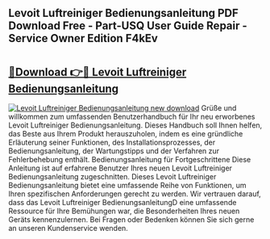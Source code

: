 ## Levoit Luftreiniger Bedienungsanleitung PDF Download Free - Part-USQ User Guide Repair - Service Owner Edition F4kEv

# <h2><a href="http://df4t92u.blite.top/?on=Levoit+Luftreiniger+Bedienungsanleitung">🔗Download 👉🔴 Levoit Luftreiniger Bedienungsanleitung</a></h2>

[![Levoit Luftreiniger Bedienungsanleitung new download](https://i.imgur.com/lujVjoI.png)](http://df4t92u.blite.top/?on=Levoit+Luftreiniger+Bedienungsanleitung)
Grüße und willkommen zum umfassenden Benutzerhandbuch für Ihr neu erworbenes Levoit Luftreiniger Bedienungsanleitung. Dieses Handbuch soll Ihnen helfen, das Beste aus Ihrem Produkt herauszuholen, indem es eine gründliche Erläuterung seiner Funktionen, des Installationsprozesses, der Bedienungsanleitung, der Wartungstipps und der Verfahren zur Fehlerbehebung enthält. Bedienungsanleitung für Fortgeschrittene Diese Anleitung ist auf erfahrene Benutzer Ihres neuen Levoit Luftreiniger Bedienungsanleitung zugeschnitten. Dieses Levoit Luftreiniger Bedienungsanleitung bietet eine umfassende Reihe von Funktionen, um Ihren spezifischen Anforderungen gerecht zu werden. Wir vertrauen darauf, dass das Levoit Luftreiniger BedienungsanleitungD eine umfassende Ressource für Ihre Bemühungen war, die Besonderheiten Ihres neuen Geräts kennenzulernen. Bei Fragen oder Bedenken können Sie sich gerne an unseren Kundenservice wenden.
